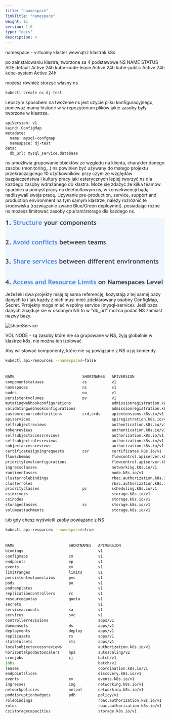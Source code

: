 ```yaml
---
title: "naamespace"
linkTitle: "namespace"
weight: 11
version: 1.0
type: "docs"
description: >
---
```


namespace - virtualny klaster wewnątrz klastrak k8s

po zainstalowaniu klastra, tworzone sa 4 podstawowe NS
NAME              STATUS   AGE
default           Active   24h
kube-node-lease   Active   24h
kube-public       Active   24h
kube-system       Active   24h

możesz również storzyć własny ns 

```bash
kubectl create ns dj-test
```

Lepszym sposobem na twożenie ns jest użycie pliku konfiguracyjnego, ponieważ mamy historie w w repozytorium plików jakie zasoby były tworzone w klastrze.

```bnash
apiVersion: v1
kaind: ConfigMap
metadate:
  name: mysql-confgmap
  namespace: dj-test
data:
  db_url: mysql_service.database
```

ns umożliwia grupowanie obiektów ze wzgledu na klienta, charakter danego zasobu (monitoring,..)
ns powinien być używany do małego projektu przekraczającego 10 użytkowników.
przy czym ze względów bazpieczeństwa i kultury pracy jaki esterycznych lepiej tworzyć ns dla kazdego zasoby wdrażanego do klastra.
Może się zdażyć że kilka teamów spadnie na pomysł pracy na deefoultowym ns, w konsekwencji bądą nadlisywali swoja pracę.
Używanie pre-production, service, support and production environment na tym samym klastrze, należy rozróznić te środowiska (rozwiązanie zwane Blue/Green deploymnt).
posiadając różne ns możesz limitować zasoby cpu/ram/storage dla kazdego ns.

![ns](ns.png)

Jeżeżeki dwa projekty mają tą sama referencję, kozystają z tej samej bazy danych to i tak każdy z nich musi mieć zdeklarowany osobny ConfigMap, Secret. Prrojekty moga mieć wspólny service (mysql-service).
Jeśli baza danych znajduje sie w osobnym NS to w "db_url" można podać NS zamiast nazwy bazy.

![shareService](../03-kubectl-configfile/shareService.png)

VOL NODE - są zasoby które nie sa grupowane w NS, żyją globalnie w klastrze k8s, nie można ich izolować

Aby wilistować komponenty, które nie są powiązane z NS uzyj komendy

```bash
kubectl api-resources --namespaced=false


NAME                              SHORTNAMES   APIVERSION                             NAMESPACED   KIND
componentstatuses                 cs           v1                                     false        ComponentStatus
namespaces                        ns           v1                                     false        Namespace
nodes                             no           v1                                     false        Node
persistentvolumes                 pv           v1                                     false        PersistentVolume
mutatingwebhookconfigurations                  admissionregistration.k8s.io/v1        false        MutatingWebhookConfiguration
validatingwebhookconfigurations                admissionregistration.k8s.io/v1        false        ValidatingWebhookConfiguration
customresourcedefinitions         crd,crds     apiextensions.k8s.io/v1                false        CustomResourceDefinition
apiservices                                    apiregistration.k8s.io/v1              false        APIService
selfsubjectreviews                             authentication.k8s.io/v1               false        SelfSubjectReview
tokenreviews                                   authentication.k8s.io/v1               false        TokenReview
selfsubjectaccessreviews                       authorization.k8s.io/v1                false        SelfSubjectAccessReview
selfsubjectrulesreviews                        authorization.k8s.io/v1                false        SelfSubjectRulesReview
subjectaccessreviews                           authorization.k8s.io/v1                false        SubjectAccessReview
certificatesigningrequests        csr          certificates.k8s.io/v1                 false        CertificateSigningRequest
flowschemas                                    flowcontrol.apiserver.k8s.io/v1beta3   false        FlowSchema
prioritylevelconfigurations                    flowcontrol.apiserver.k8s.io/v1beta3   false        PriorityLevelConfiguration
ingressclasses                                 networking.k8s.io/v1                   false        IngressClass
runtimeclasses                                 node.k8s.io/v1                         false        RuntimeClass
clusterrolebindings                            rbac.authorization.k8s.io/v1           false        ClusterRoleBinding
clusterroles                                   rbac.authorization.k8s.io/v1           false        ClusterRole
priorityclasses                   pc           scheduling.k8s.io/v1                   false        PriorityClass
csidrivers                                     storage.k8s.io/v1                      false        CSIDriver
csinodes                                       storage.k8s.io/v1                      false        CSINode
storageclasses                    sc           storage.k8s.io/v1                      false        StorageClass
volumeattachments                              storage.k8s.io/v1                      false        VolumeAttachment
```

lub gdy chesz wyświetli zaoby powiązane z NS

```bash
kubectl api-resources --namespaced=true


NAME                        SHORTNAMES   APIVERSION                     NAMESPACED   KIND
bindings                                 v1                             true         Binding
configmaps                  cm           v1                             true         ConfigMap
endpoints                   ep           v1                             true         Endpoints
events                      ev           v1                             true         Event
limitranges                 limits       v1                             true         LimitRange
persistentvolumeclaims      pvc          v1                             true         PersistentVolumeClaim
pods                        po           v1                             true         Pod
podtemplates                             v1                             true         PodTemplate
replicationcontrollers      rc           v1                             true         ReplicationController
resourcequotas              quota        v1                             true         ResourceQuota
secrets                                  v1                             true         Secret
serviceaccounts             sa           v1                             true         ServiceAccount
services                    svc          v1                             true         Service
controllerrevisions                      apps/v1                        true         ControllerRevision
daemonsets                  ds           apps/v1                        true         DaemonSet
deployments                 deploy       apps/v1                        true         Deployment
replicasets                 rs           apps/v1                        true         ReplicaSet
statefulsets                sts          apps/v1                        true         StatefulSet
localsubjectaccessreviews                authorization.k8s.io/v1        true         LocalSubjectAccessReview
horizontalpodautoscalers    hpa          autoscaling/v2                 true         HorizontalPodAutoscaler
cronjobs                    cj           batch/v1                       true         CronJob
jobs                                     batch/v1                       true         Job
leases                                   coordination.k8s.io/v1         true         Lease
endpointslices                           discovery.k8s.io/v1            true         EndpointSlice
events                      ev           events.k8s.io/v1               true         Event
ingresses                   ing          networking.k8s.io/v1           true         Ingress
networkpolicies             netpol       networking.k8s.io/v1           true         NetworkPolicy
poddisruptionbudgets        pdb          policy/v1                      true         PodDisruptionBudget
rolebindings                             rbac.authorization.k8s.io/v1   true         RoleBinding
roles                                    rbac.authorization.k8s.io/v1   true         Role
csistoragecapacities                     storage.k8s.io/v1              true         CSIStorageCapacity
```


